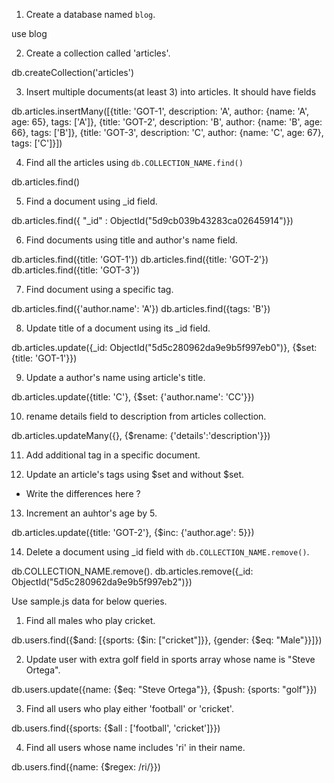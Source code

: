1. Create a database named `blog`.

use blog

2. Create a collection called 'articles'.

db.createCollection('articles')

3. Insert multiple documents(at least 3) into articles. It should have fields

db.articles.insertMany([{title: 'GOT-1', description: 'A', author: {name: 'A', age: 65}, tags: ['A']},
{title: 'GOT-2', description: 'B', author: {name: 'B',  age: 66}, tags: ['B']},
 {title: 'GOT-3', description: 'C', author: {name: 'C', age: 67}, tags: ['C']}])

4. Find all the articles using `db.COLLECTION_NAME.find()`

db.articles.find()

5. Find a document using _id field.

db.articles.find({ "_id" : ObjectId("5d9cb039b43283ca02645914")})


6. Find documents using title and author's name field.

db.articles.find({title: 'GOT-1'})
db.articles.find({title: 'GOT-2'})
db.articles.find({title: 'GOT-3'})

7. Find document using a specific tag.

db.articles.find({'author.name': 'A'})
db.articles.find({tags: 'B'})

8. Update title of a document using its _id field.

db.articles.update({_id: ObjectId("5d5c280962da9e9b5f997eb0")}, {$set: {title: 'GOT-1'}})

9. Update a author's name using article's title.

db.articles.update({title: 'C'}, {$set: {'author.name': 'CC'}})

10. rename details field to description from articles collection. 

db.articles.updateMany({}, {$rename: {'details':'description'}})

11. Add additional tag in a specific document.



12. Update an article's tags using $set and without $set.
  - Write the differences here ?

13. Increment an auhtor's age by 5.  

db.articles.update({title: 'GOT-2'}, {$inc: {'author.age': 5}})



14. Delete a document using _id field with `db.COLLECTION_NAME.remove()`.

db.COLLECTION_NAME.remove(). db.articles.remove({_id: ObjectId("5d5c280962da9e9b5f997eb2")})

Use sample.js data for below queries.



1. Find all males who play cricket.

db.users.find({$and: [{sports: {$in: ["cricket"]}}, {gender: {$eq: "Male"}}]})

2. Update user with extra golf field in sports array whose name is "Steve Ortega".

db.users.update({name: {$eq: "Steve Ortega"}}, {$push: {sports: "golf"}})

3. Find all users who play either 'football' or 'cricket'.

db.users.find({sports: {$all : ['football', 'cricket']}})

4. Find all users whose name includes 'ri' in their name.

db.users.find({name: {$regex: /ri/}})
